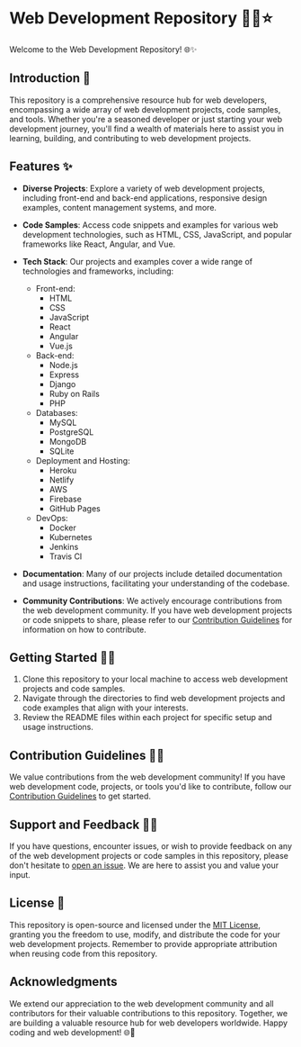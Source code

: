 # Web Development Repository 👩‍💻⭐

Welcome to the Web Development Repository! 🌐✨

## Introduction 📄

This repository is a comprehensive resource hub for web developers, encompassing a wide array of web development projects, code samples, and tools. Whether you're a seasoned developer or just starting your web development journey, you'll find a wealth of materials here to assist you in learning, building, and contributing to web development projects.

## Features ✨

- **Diverse Projects**: Explore a variety of web development projects, including front-end and back-end applications, responsive design examples, content management systems, and more.

- **Code Samples**: Access code snippets and examples for various web development technologies, such as HTML, CSS, JavaScript, and popular frameworks like React, Angular, and Vue.

- **Tech Stack**: Our projects and examples cover a wide range of technologies and frameworks, including:

    - Front-end:
        - HTML
        - CSS
        - JavaScript
        - React
        - Angular
        - Vue.js
    - Back-end:
        - Node.js
        - Express
        - Django
        - Ruby on Rails
        - PHP
    - Databases:
        - MySQL
        - PostgreSQL
        - MongoDB
        - SQLite
    - Deployment and Hosting:
        - Heroku
        - Netlify
        - AWS
        - Firebase
        - GitHub Pages
    - DevOps:
        - Docker
        - Kubernetes
        - Jenkins
        - Travis CI

- **Documentation**: Many of our projects include detailed documentation and usage instructions, facilitating your understanding of the codebase.

- **Community Contributions**: We actively encourage contributions from the web development community. If you have web development projects or code snippets to share, please refer to our [Contribution Guidelines](CONTRIBUTING.md) for information on how to contribute.

## Getting Started 🙌🏻

1. Clone this repository to your local machine to access web development projects and code samples.
2. Navigate through the directories to find web development projects and code examples that align with your interests.
3. Review the README files within each project for specific setup and usage instructions.

## Contribution Guidelines 🤝🏻

We value contributions from the web development community! If you have web development code, projects, or tools you'd like to contribute, follow our [Contribution Guidelines](CONTRIBUTING.md) to get started.

## Support and Feedback ✍🏻

If you have questions, encounter issues, or wish to provide feedback on any of the web development projects or code samples in this repository, please don't hesitate to [open an issue](https://github.com/your-username/web-development-repo/issues). We are here to assist you and value your input.

## License 📑

This repository is open-source and licensed under the [MIT License](LICENSE), granting you the freedom to use, modify, and distribute the code for your web development projects. Remember to provide appropriate attribution when reusing code from this repository.

## Acknowledgments

We extend our appreciation to the web development community and all contributors for their valuable contributions to this repository. Together, we are building a valuable resource hub for web developers worldwide. Happy coding and web development! 🌐🚀
